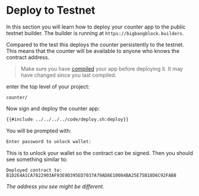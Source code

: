 # Deploy to Testnet
In this section you will learn how to deploy your counter app to the public testnet builder. The builder is running at `https://bigbangblock.builders`.

Compared to the test this deploys the counter persistently to the testnet. This means that the counter will be available to anyone who knows the contract address.

> Make sure you have [compiled](./compile.md) your app before deploying it. It may have changed since you last compiled.

enter the top level of your project:
```
counter/
```
Now sign and deploy the counter app:
```bash
{{#include ../../../../code/deploy.sh:deploy}}
```
You will be prompted with:
```bash
Enter password to unlock wallet:
```
This is to unlock your wallet so the contract can be signed.
Then you should see something similar to:
```
Deployed contract to: B1D2E4A1CA7822903AF93E9D395ED7037A79AD8E10084BA25E75B18D6C92FAB8
```
*The address you see might be different.*
